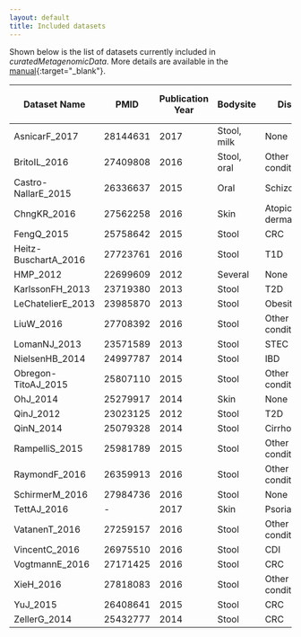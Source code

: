 ```yaml
---
layout: default
title: Included datasets
---
```


Shown below is the list of datasets currently included in *curatedMetagenomicData*. More details are available in the [manual](https://bioconductor.org/packages/devel/data/experiment/manuals/curatedMetagenomicData/man/curatedMetagenomicData.pdf){:target="_blank"}.

| Dataset Name | PMID | Publication Year | Bodysite | Disease | Number of Samples |
| --- | --- | --- | --- | --- | --- |
| AsnicarF_2017	| 28144631 | 2017 | Stool, milk | None | 24 |
| BritoIL_2016	| 27409808 | 2016 | Stool, oral | Other condition | 312 |
| Castro-NallarE_2015 | 26336637 | 2015 | Oral | Schizophrenia | 32 |
| ChngKR_2016 | 27562258 | 2016 | Skin | Atopic dermatitis | 78 |
| FengQ_2015 | 25758642 | 2015 | Stool | CRC | 154 |
| Heitz-BuschartA_2016 | 27723761 | 2016 | Stool | T1D | 53 |
| HMP_2012 | 22699609 | 2012 | Several | None | 749 |
| KarlssonFH_2013 | 23719380 | 2013 | Stool | T2D | 145 |
| LeChatelierE_2013 | 23985870 | 2013 | Stool | Obesity | 292 |
| LiuW_2016 | 27708392 | 2016 | Stool | Other condition	| 110 |
| LomanNJ_2013 | 23571589 | 2013 | Stool | STEC | 43 |
| NielsenHB_2014 | 24997787 | 2014 | Stool | IBD | 396 |
| Obregon-TitoAJ_2015 | 25807110 | 2015 | Stool | Other condition | 58 |
| OhJ_2014 | 25279917 | 2014 | Skin | None | 291 |
| QinJ_2012 | 23023125 | 2012 | Stool | T2D | 363 |
| QinN_2014 | 25079328 | 2014 | Stool | Cirrhosis | 237 |
| RampelliS_2015 | 25981789 | 2015 | Stool | Other condition | 38 |
| RaymondF_2016 | 26359913 | 2016 | Stool | Other condition | 72 |
| SchirmerM_2016 | 27984736 | 2016 | Stool | None | 471 |
| TettAJ_2016 | - | 2017 | Skin	| Psoriasis | 97 |
| VatanenT_2016 | 27259157 | 2016 | Stool | Other condition | 785 |
| VincentC_2016 | 26975510 | 2016 | Stool | CDI | 229 |
| VogtmannE_2016 | 27171425 | 2016 | Stool | CRC | 110 |
| XieH_2016 | 27818083 | 2016 | Stool | Other condition | 250 |
| YuJ_2015 | 26408641 | 2015 | Stool | CRC | 128 |
| ZellerG_2014 | 25432777 | 2014 | Stool | CRC | 199 |
